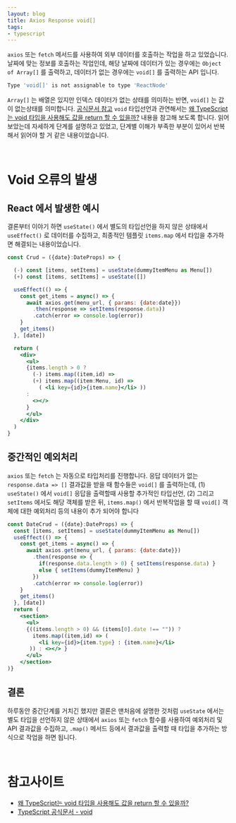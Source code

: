 ```yaml
---
layout: blog
title: Axios Response void[]
tags:
- typescript
---
```


`axios` 또는 `fetch` 메서드를 사용하여 외부 데이터를 호출하는 작업을 하고 있었습니다. 날짜에 맞는 정보를 호출하는 작업인데, 해당 날짜에 데이터가 있는 경우에는 `Object of Array[]` 를 출력하고, 데이터가 없는 경우에는 `void[]` 를 출력하는 API 입니다. 

```bash
Type 'void[]' is not assignable to type 'ReactNode'
```

`Array[]` 는 배열은 있지만 인덱스 데이터가 없는 상태를 의미하는 반면, `void[]` 는 값이 없는상태를 의미합니다. [공식문서 참고](https://www.typescriptlang.org/ko/docs/handbook/2/functions.html#void) `void` 타입선언과 관연해서는 [왜 TypeScript는 void 타입을 사용해도 값을 return 할 수 있을까?](https://pozafly.github.io/typescript/why-can-typescript-return-any-value-using-void/) 내용을 참고해 보도록 합니다. 읽어보았는데 자세하게 단계를 설명하고 있었고, 단계별 이해가 부족한 부분이 있어서 반복해서 읽어야 할 거 같은 내용이었습니다.

<br/>

# Void 오류의 발생
## React 에서 발생한 예시
결론부터 이야기 하면 `useState()` 에서 별도의 타입선언을 하지 않은 상태에서 `useEffect()` 로 데이터를 수집하고, 최종적인 템플릿 `items.map` 에서 타입을 추가하면 해결되는 내용이었습니다. 

```jsx
const Crud = ({date}:DateProps) => {

  (-) const [items, setItems] = useState(dummyItemMenu as Menu[])
  (+) const [items, setItems] = useState([])

  useEffect(() => {
    const get_items = async() => {
      await axios.get(menu_url, { params: {date:date}})
        .then(response => setItems(response.data)) 
        .catch(error => console.log(error))
    }
    get_items()
  }, [date])

  return (
    <div>
      <ul>
      {items.length > 0 ?
        (-) items.map((item,id) =>
        (+) items.map((item:Menu, id) =>
          ( <li key={id}>{item.name}</li> ))
      :
        <></>
      }
      </ul>
    </div>
  )
}
```

## 중간적인 예외처리
`axios` 또는 `fetch` 는 자동으로 타입처리를 진행합니다. 응답 데이터가 없는 `response.data => []` 결과값을 받을 때 함수들은 `void[]` 를 출력하는데, (1) `useState()` 에서 `void[]` 응답을 출력할때 사용할 추가적인 타입선언, (2) 그리고 `setItems` 에서도 해당 객체를 받은 뒤, `items.map()` 에서 반복작업을 할 때 `void[]` 객체에 대한 예외처리 등의 내용이 추가 되어야 합니다 

```jsx
const DateCrud = ({date}:DateProps) => {
  const [items, setItems] = useState(dummyItemMenu as Menu[])
  useEffect(() => {
    const get_items = async() => {
      await axios.get(menu_url, { params: {date:date}})
        .then(response => {
          if(response.data.length > 0) { setItems(response.data) } 
          else { setItems(dummyItemMenu) }
        }) 
        .catch(error => console.log(error))
    }
    get_items()
  }, [date])
  return (
    <section>
      <ul>
      {((items.length > 0) && (items[0].date !== "")) ?
        items.map((item,id) => (
          <li key={id}>{item.type} : {item.name}</li>
       )) : <></> }
      </ul>
    </section>
)}
```

## 결론
하루동안 중간단계를 거치긴 했지만 결론은 맨처음에 설명한 것처럼 `useState` 에서는 별도 타입을 선언하지 않은 상태에서 `axios` 또는 `fetch` 함수를 사용하여 예외처리 및 API 결과값을 수집하고, `.map()` 메서드 등에서 결과값을 출력할 때 타입을 추가하는 방식으로 작업을 하면 됩니다.

<br/>

# 참고사이트
- [왜 TypeScript는 void 타입을 사용해도 값을 return 할 수 있을까?](https://pozafly.github.io/typescript/why-can-typescript-return-any-value-using-void/)
- [TypeScript 공식문서 - void](https://www.typescriptlang.org/ko/docs/handbook/2/functions.html#void)